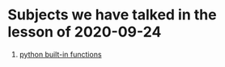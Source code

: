 
# Subjects we have talked in the lesson of 2020-09-24

1. [python built-in functions](../python-built-in-functions.md)

